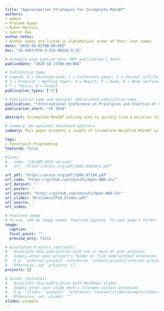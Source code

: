 ```yaml
---
title: "Approximation Strategies for Incomplete MaxSAT"
authors:
- admin
- Prateek Kumar
- Ruben Martins
- Sukrut Rao
author_notes:
- Author names are listed in alphabetical order of their last names
date: "2018-08-01T00:00:00Z"
doi: "10.1007/978-3-319-98334-9_15"

# Schedule page publish date (NOT publication's date).
publishDate: "2020-10-15T00:00:00Z"

# Publication type.
# Legend: 0 = Uncategorized; 1 = Conference paper; 2 = Journal article;
# 3 = Preprint / Working Paper; 4 = Report; 5 = Book; 6 = Book section;
# 7 = Thesis; 8 = Patent
publication_types: ["1"]

# Publication name and optional abbreviated publication name.
publication: "*International Conference on Principles and Practice of Constraint Programming*"
publication_short: "CP 2018"

abstract: Incomplete MaxSAT solving aims to quickly find a solution that attempts to minimize the sum of the weights of the unsatisfied soft clauses without providing any optimality guarantees.  In this paper, we propose two approximation strategies for improving incomplete MaxSAT solving. In one of the strategies, we cluster the weights and approximate them with a representative weight. In another strategy, we break up the problem of minimizing the sum of weights of unsatisfiable clauses into multiple minimization subproblems. Experimental results show that approximation strategies can be used to find better solutions than the best incomplete solvers in the MaxSAT Evaluation 2017. 

# Summary. An optional shortened abstract.
summary: This paper presents a couple of incomplete Weighted MaxSAT solving techniques that allowed _Open-WBO-Inc_ to win accolades in MaxSAT evaluations 2018 and MaxSAT evaluations 2019.

tags:
- Constraint Programming
featured: false

#links:
# - name: "CALDAM 2018 version"
#   url: "https://arxiv.org/pdf/1802.03634v1.pdf"

url_pdf: "https://arxiv.org/pdf/1806.07164.pdf"
url_code: "https://github.com/sbjoshi/Open-WBO-Inc"
url_dataset: ''
url_poster: ''
url_project: "https://github.com/sbjoshi/Open-WBO-Inc"
url_slides: "#/slides/CP18_Slides.pdf"
url_source: ''
url_video: ''

# Featured image
# To use, add an image named `featured.jpg/png` to your page's folder. 
image:
  caption: ''
  focal_point: ""
  preview_only: false

# Associated Projects (optional).
#   Associate this publication with one or more of your projects.
#   Simply enter your project's folder or file name without extension.
#   E.g. `internal-project` references `content/project/internal-project/index.md`.
#   Otherwise, set `projects: []`.
projects: []

# Slides (optional).
#   Associate this publication with Markdown slides.
#   Simply enter your slide deck's filename without extension.
#   E.g. `slides: "example"` references `content/slides/example/index.md`.
#   Otherwise, set `slides: ""`.
slides: example
---
```


